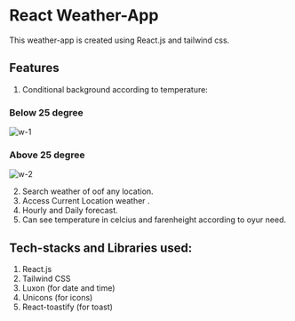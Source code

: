# React Weather-App

This weather-app is created using React.js and tailwind css.

## Features

1. Conditional background according to temperature:

### Below 25 degree

![w-1](https://user-images.githubusercontent.com/101569590/226254797-6782414c-2786-44e8-aaa6-58e628c2602f.PNG)


### Above 25 degree

![w-2](https://user-images.githubusercontent.com/101569590/226254815-d777676f-de9a-4c15-a57f-70817e0a035a.PNG)


2. Search weather of oof any location.
3. Access Current Location weather . 
4. Hourly and Daily forecast.
5. Can see temperature in celcius and farenheight according to oyur need.

## Tech-stacks and Libraries used:

1. React.js
2. Tailwind CSS
3. Luxon (for date and time)
4. Unicons (for icons)
5. React-toastify (for toast)

